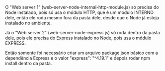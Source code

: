 O "Web server 1" (web-server-node-internal-http-module.js) só precisa do Node instalado, pois só usa o módulo HTTP, que é um módulo INTERNO dele, então ele roda mesmo fora da pasta dele, desde que o Node já esteja instalado no ambiente.

Já o "Web server 2" (web-server-node-express.js) só roda dentro da pasta dele, pois ele precisa do Express instalado no Node, pois usa o módulo EXPRESS.

Então somente foi necessário criar um arquivo package.json básico com a dependência Express e o valor "express": "^4.19.1" e depois rodar npm install dentro da pasta.
